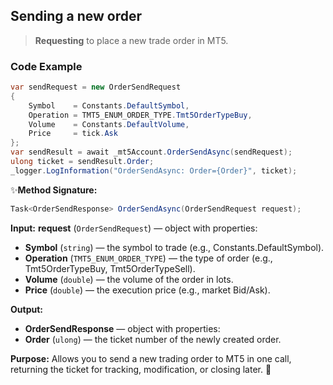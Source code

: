 ## Sending a new order

> **Requesting** to place a new trade order in MT5.

### Code Example

```csharp
var sendRequest = new OrderSendRequest
{
    Symbol    = Constants.DefaultSymbol,
    Operation = TMT5_ENUM_ORDER_TYPE.Tmt5OrderTypeBuy,
    Volume    = Constants.DefaultVolume,
    Price     = tick.Ask
};
var sendResult = await _mt5Account.OrderSendAsync(sendRequest);
ulong ticket = sendResult.Order;
_logger.LogInformation("OrderSendAsync: Order={Order}", ticket);
``` 
✨**Method Signature:** 
```csharp
Task<OrderSendResponse> OrderSendAsync(OrderSendRequest request);
```
 **Input:**
 **request** (`OrderSendRequest`) — object with properties:
 * **Symbol** (`string`) — the symbol to trade (e.g., Constants.DefaultSymbol).
 * **Operation** (`TMT5_ENUM_ORDER_TYPE`) — the type of order (e.g., Tmt5OrderTypeBuy, Tmt5OrderTypeSell).
 * **Volume** (`double`) — the volume of the order in lots.
 * **Price** (`double`) — the execution price (e.g., market Bid/Ask).

 **Output:**
 * **OrderSendResponse** — object with properties:
 * **Order** (`ulong`) — the ticket number of the newly created order.

**Purpose:**
Allows you to send a new trading order to MT5 in one call, returning the ticket for tracking, modification, or closing later. 🚀


